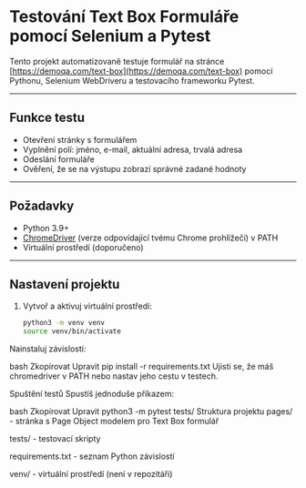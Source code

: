 # Testování Text Box Formuláře pomocí Selenium a Pytest

Tento projekt automatizovaně testuje formulář na stránce [https://demoqa.com/text-box](https://demoqa.com/text-box) pomocí Pythonu, Selenium WebDriveru a testovacího frameworku Pytest.

---

## Funkce testu

- Otevření stránky s formulářem
- Vyplnění polí: jméno, e-mail, aktuální adresa, trvalá adresa
- Odeslání formuláře
- Ověření, že se na výstupu zobrazí správné zadané hodnoty

---

## Požadavky

- Python 3.9+
- [ChromeDriver](https://sites.google.com/chromium.org/driver/) (verze odpovídající tvému Chrome prohlížeči) v PATH
- Virtuální prostředí (doporučeno)

---

## Nastavení projektu

1. Vytvoř a aktivuj virtuální prostředí:

   ```bash
   python3 -m venv venv
   source venv/bin/activate
Nainstaluj závislosti:

bash
Zkopírovat
Upravit
pip install -r requirements.txt
Ujisti se, že máš chromedriver v PATH nebo nastav jeho cestu v testech.

Spuštění testů
Spustíš jednoduše příkazem:

bash
Zkopírovat
Upravit
python3 -m pytest tests/
Struktura projektu
pages/ - stránka s Page Object modelem pro Text Box formulář

tests/ - testovací skripty

requirements.txt - seznam Python závislostí

venv/ - virtuální prostředí (není v repozitáři)
